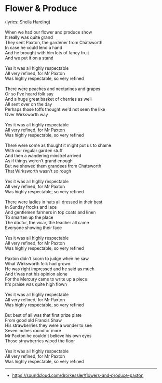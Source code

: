 # Flower & Produce

(lyrics: Sheila Harding)\
\
When we had our flower and produce show\
It really was quite grand\
They sent Paxton, the gardener from Chatsworth\
In case he could lend a hand\
And he brought with him lots of fancy fruit\
And we put it on a stand\
\
Yes it was all highly respectable\
All very refined, for Mr Paxton\
Was highly respectable, so very refined\
\
There were peaches and nectarines and grapes\
Or so I've heard folk say\
And a huge great basket of cherries as well\
All sent over on the day\
Perhaps those toffs thought we'd not seen the like\
Over Wirksworth way\
\
Yes it was all highly respectable\
All very refined, for Mr Paxton\
Was highly respectable, so very refined\
\
There were some as thought it might put us to shame\
With our regular garden stuff\
And then a wandering minstrel arrived\
As if things weren't grand enough\
But we showed them grandees from Chatsworth\
That Wirksworth wasn't so rough\
\
Yes it was all highly respectable\
All very refined, for Mr Paxton\
Was highly respectable, so very refined\
\
There were ladies in hats all dressed in their best\
In Sunday frocks and lace\
And gentlemen farmers in top coats and linen\
To smarten up the place\
The doctor, the vicar, the teacher all came\
Everyone showing their face\
\
Yes it was all highly respectable\
All very refined, for Mr Paxton\
Was highly respectable, so very refined\
\
Paxton didn't scorn to judge when he saw\
What Wirksworth folk had grown\
He was right impressed and he said as much\
And t'was not his opinion alone\
For the Mercury came to write up a piece\
It's praise was quite high flown\
\
Yes it was all highly respectable\
All very refined, for Mr Paxton\
Was highly respectable, so very refined\
\
But best of all was that first prize plate\
From good old Francis Shaw\
His strawberries they were a wonder to see\
Seven inches round or more\
Mr Paxton he couldn't believe his own eyes\
Those strawberries wiped the floor\
\
Yes it was all highly respectable\
All very refined, for Mr Paxton\
Was highly respectable, so very refined

---
- https://soundcloud.com/drorkessler/flowers-and-produce-paxton
